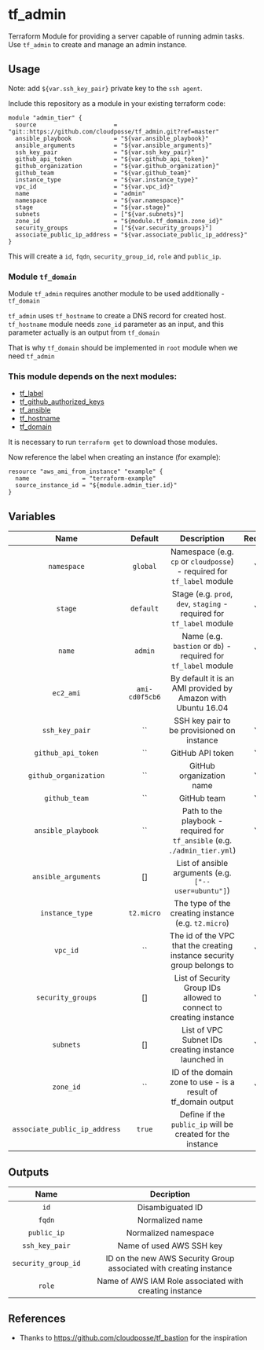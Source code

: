 # tf_admin

Terraform Module for providing a server capable of running admin tasks. Use `tf_admin` to create and manage an admin instance.

## Usage

Note: add `${var.ssh_key_pair}` private key to the `ssh agent`.

Include this repository as a module in your existing terraform code:

```
module "admin_tier" {
  source                      = "git::https://github.com/cloudposse/tf_admin.git?ref=master"
  ansible_playbook            = "${var.ansible_playbook}"
  ansible_arguments           = "${var.ansible_arguments}"
  ssh_key_pair                = "${var.ssh_key_pair}"
  github_api_token            = "${var.github_api_token}"
  github_organization         = "${var.github_organization}"
  github_team                 = "${var.github_team}"
  instance_type               = "${var.instance_type}"
  vpc_id                      = "${var.vpc_id}"
  name                        = "admin"
  namespace                   = "${var.namespace}"
  stage                       = "${var.stage}"
  subnets                     = ["${var.subnets}"]
  zone_id                     = "${module.tf_domain.zone_id}"
  security_groups             = ["${var.security_groups}"]
  associate_public_ip_address = "${var.associate_public_ip_address}"
}

```

This will create a `id`, `fqdn`, `security_group_id`, `role` and `public_ip`.

### Module `tf_domain`

Module `tf_admin` requires another module to be used additionally - `tf_domain`

`tf_admin` uses `tf_hostname` to create a DNS record for created host. `tf_hostname` module needs `zone_id` parameter as an input, and this parameter actually is an output from `tf_domain`

That is why `tf_domain` should be implemented in `root` module when we need `tf_admin`


### This module depends on the next modules:

* [tf_label](https://github.com/cloudposse/tf_label)
* [tf_github_authorized_keys](https://github.com/cloudposse/tf_github_authorized_keys)
* [tf_ansible](https://github.com/cloudposse/tf_ansible)
* [tf_hostname](https://github.com/cloudposse/tf_hostname)
* [tf_domain](https://github.com/cloudposse/tf_domain)

It is necessary to run `terraform get` to download those modules.

Now reference the label when creating an instance (for example):
```
resource "aws_ami_from_instance" "example" {
  name               = "terraform-example"
  source_instance_id = "${module.admin_tier.id}"
}
```

## Variables

|  Name                        |  Default       |  Description                                             | Required             |
|:----------------------------:|:--------------:|:--------------------------------------------------------:|:--------------------:|
| `namespace`                  | `global`       | Namespace (e.g. `cp` or `cloudposse`) - required for `tf_label` module    | Yes |
| `stage`                      | `default`      | Stage (e.g. `prod`, `dev`, `staging` - required for `tf_label` module     | Yes |
| `name`                       | `admin`        | Name  (e.g. `bastion` or `db`) - required for `tf_label` module           | Yes |
| `ec2_ami`                    | `ami-cd0f5cb6` | By default it is an AMI provided by Amazon with Ubuntu 16.04              | No  |
| `ssh_key_pair`               | ``             | SSH key pair to be provisioned on instance                                | Yes |
| `github_api_token`           | ``             | GitHub API token                                                          | Yes |
| `github_organization`        | ``             | GitHub organization name                                                  | Yes |
| `github_team`                | ``             | GitHub team                                                               | Yes |
| `ansible_playbook`           | ``             | Path to the playbook - required for `tf_ansible` (e.g. `./admin_tier.yml`)| Yes |
| `ansible_arguments`          | []             | List of ansible arguments (e.g. `["--user=ubuntu"]`)                      | No  |
| `instance_type`              | `t2.micro`     | The type of the creating instance (e.g. `t2.micro`)                       | No  |
| `vpc_id`                     | ``             | The id of the VPC that the creating instance security group belongs to    | Yes |
| `security_groups`            | []             | List of Security Group IDs allowed to connect to creating instance        | Yes |
| `subnets`                    | []             | List of VPC Subnet IDs creating instance launched in                      | Yes |
| `zone_id`                    | ``             | ID of the domain zone to use - is a result of tf_domain output            | Yes |
| `associate_public_ip_address`| `true`         | Define if the `public_ip` will be created for the instance                | No  |

## Outputs

| Name                | Decription                                                        |
|:-------------------:|:-----------------------------------------------------------------:|
| `id`                | Disambiguated ID                                                  |
| `fqdn`              | Normalized name                                                   |
| `public_ip`         | Normalized namespace                                              |
| `ssh_key_pair`      | Name of used AWS SSH key                                          |
| `security_group_id` | ID on the new AWS Security Group associated with creating instance|
| `role`              | Name of AWS IAM Role associated with creating instance            |


## References
* Thanks to https://github.com/cloudposse/tf_bastion for the inspiration
